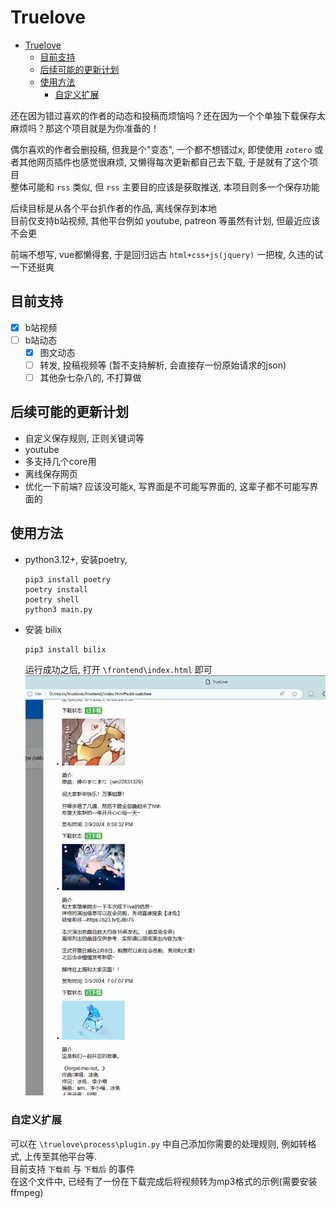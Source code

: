 # Truelove
- [Truelove](#truelove)
  - [目前支持](#目前支持)
  - [后续可能的更新计划](#后续可能的更新计划)
  - [使用方法](#使用方法)
    - [自定义扩展](#自定义扩展)

还在因为错过喜欢的作者的动态和投稿而烦恼吗？还在因为一个个单独下载保存太麻烦吗？那这个项目就是为你准备的！

偶尔喜欢的作者会删投稿, 但我是个"变态", 一个都不想错过x, 即使使用 `zotero` 或者其他网页插件也感觉很麻烦, 
又懒得每次更新都自己去下载, 于是就有了这个项目<br>
整体可能和 `rss` 类似, 但 `rss` 主要目的应该是获取推送, 本项目则多一个保存功能

后续目标是从各个平台扒作者的作品, 离线保存到本地<br>
目前仅支持b站视频, 其他平台例如 youtube, patreon 等虽然有计划, 但最近应该不会更

前端不想写, vue都懒得套, 于是回归远古 `html+css+js(jquery)` 一把梭, 久违的试一下还挺爽


## 目前支持
- [x] b站视频
- [ ] b站动态
  - [x] 图文动态
  - [ ] 转发, 投稿视频等 (暂不支持解析, 会直接存一份原始请求的json)
  - [ ] 其他杂七杂八的, 不打算做

## 后续可能的更新计划
- 自定义保存规则, 正则关键词等
- youtube
- 多支持几个core用
- 离线保存网页
- 优化一下前端? 应该没可能x, 写界面是不可能写界面的, 这辈子都不可能写界面的

## 使用方法
- python3.12+, 安装poetry, 
    ```
    pip3 install poetry
    poetry install
    poetry shell
    python3 main.py
    ```
- 安装 bilix
    ```
    pip3 install bilix
    ```
    运行成功之后, 打开 `\frontend\index.html` 即可
    ![](./img/image.png)

### 自定义扩展
可以在 `\truelove\process\plugin.py` 中自己添加你需要的处理规则, 例如转格式, 上传至其他平台等. <br>
目前支持 `下载前` 与 `下载后` 的事件<br>
在这个文件中, 已经有了一份在下载完成后将视频转为mp3格式的示例(需要安装ffmpeg)






